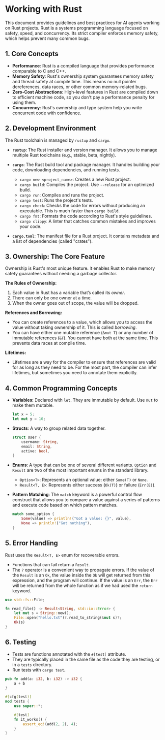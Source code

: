# Working with Rust

This document provides guidelines and best practices for AI agents working on Rust projects. Rust is a systems programming language focused on safety, speed, and concurrency. Its strict compiler enforces memory safety, which helps prevent many common bugs.

## 1. Core Concepts

- **Performance**: Rust is a compiled language that provides performance comparable to C and C++.
- **Memory Safety**: Rust's ownership system guarantees memory safety and thread safety at compile time. This means no null pointer dereferences, data races, or other common memory-related bugs.
- **Zero-Cost Abstractions**: High-level features in Rust are compiled down to efficient machine code, so you don't pay a performance penalty for using them.
- **Concurrency**: Rust's ownership and type system help you write concurrent code with confidence.

## 2. Development Environment

The Rust toolchain is managed by `rustup` and `cargo`.

- **`rustup`**: The Rust installer and version manager. It allows you to manage multiple Rust toolchains (e.g., stable, beta, nightly).
- **`cargo`**: The Rust build tool and package manager. It handles building your code, downloading dependencies, and running tests.
  - `cargo new <project_name>`: Creates a new Rust project.
  - `cargo build`: Compiles the project. Use `--release` for an optimized build.
  - `cargo run`: Compiles and runs the project.
  - `cargo test`: Runs the project's tests.
  - `cargo check`: Checks the code for errors without producing an executable. This is much faster than `cargo build`.
  - `cargo fmt`: Formats the code according to Rust's style guidelines.
  - `cargo clippy`: A linter that catches common mistakes and improves your code.

- **`Cargo.toml`**: The manifest file for a Rust project. It contains metadata and a list of dependencies (called "crates").

## 3. Ownership: The Core Feature

Ownership is Rust's most unique feature. It enables Rust to make memory safety guarantees without needing a garbage collector.

**The Rules of Ownership:**

1.  Each value in Rust has a variable that’s called its _owner_.
2.  There can only be one owner at a time.
3.  When the owner goes out of scope, the value will be dropped.

**References and Borrowing:**

- You can create references to a value, which allows you to access the value without taking ownership of it. This is called _borrowing_.
- You can have either one mutable reference (`&mut T`) or any number of immutable references (`&T`). You cannot have both at the same time. This prevents data races at compile time.

**Lifetimes:**

- Lifetimes are a way for the compiler to ensure that references are valid for as long as they need to be. For the most part, the compiler can infer lifetimes, but sometimes you need to annotate them explicitly.

## 4. Common Programming Concepts

- **Variables**: Declared with `let`. They are immutable by default. Use `mut` to make them mutable.
  ```rust
  let x = 5;
  let mut y = 10;
  ```
- **Structs**: A way to group related data together.
  ```rust
  struct User {
      username: String,
      email: String,
      active: bool,
  }
  ```
- **Enums**: A type that can be one of several different variants. `Option` and `Result` are two of the most important enums in the standard library.
  - `Option<T>`: Represents an optional value: either `Some(T)` or `None`.
  - `Result<T, E>`: Represents either success (`Ok(T)`) or failure (`Err(E)`).

- **Pattern Matching**: The `match` keyword is a powerful control flow construct that allows you to compare a value against a series of patterns and execute code based on which pattern matches.
  ```rust
  match some_option {
      Some(value) => println!("Got a value: {}", value),
      None => println!("Got nothing"),
  }
  ```

## 5. Error Handling

Rust uses the `Result<T, E>` enum for recoverable errors.

- Functions that can fail return a `Result`.
- The `?` operator is a convenient way to propagate errors. If the value of the `Result` is an `Ok`, the value inside the `Ok` will get returned from this expression, and the program will continue. If the value is an `Err`, the `Err` will be returned from the whole function as if we had used the `return` keyword.

```rust
use std::fs::File;

fn read_file() -> Result<String, std::io::Error> {
    let mut s = String::new();
    File::open("hello.txt")?.read_to_string(&mut s)?;
    Ok(s)
}
```

## 6. Testing

- Tests are functions annotated with the `#[test]` attribute.
- They are typically placed in the same file as the code they are testing, or in a `tests` directory.
- Run tests with `cargo test`.

```rust
pub fn add(a: i32, b: i32) -> i32 {
    a + b
}

#[cfg(test)]
mod tests {
    use super::*;

    #[test]
    fn it_works() {
        assert_eq!(add(2, 2), 4);
    }
}
```
